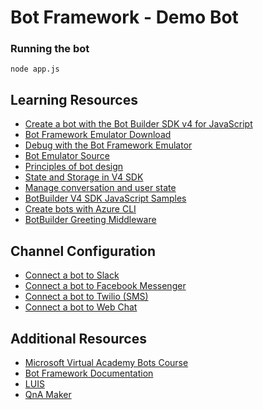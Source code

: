 # Bot Framework - Demo Bot

### Running the bot

```
node app.js
```
## Learning Resources
- [Create a bot with the Bot Builder SDK v4 for JavaScript](https://docs.microsoft.com/en-us/azure/bot-service/javascript/bot-builder-javascript-quickstart?view=azure-bot-service-4.0)
- [Bot Framework Emulator Download](https://github.com/Microsoft/BotFramework-Emulator/releases)
- [Debug with the Bot Framework Emulator](https://docs.microsoft.com/en-us/azure/bot-service/bot-service-debug-emulator?view=azure-bot-service-3.0)
- [Bot Emulator Source](https://github.com/Microsoft/BotFramework-Emulator)
- [Principles of bot design](https://docs.microsoft.com/en-us/azure/bot-service/bot-service-design-principles?view=azure-bot-service-3.0)
- [State and Storage in V4 SDK](https://docs.microsoft.com/en-us/azure/bot-service/bot-builder-storage-concept?view=azure-bot-service-4.0)
- [Manage conversation and user state](https://docs.microsoft.com/en-us/azure/bot-service/bot-builder-howto-v4-state?view=azure-bot-service-4.0&tabs=js)
- [BotBuilder V4 SDK JavaScript Samples](https://github.com/Microsoft/botbuilder-js)
- [Create bots with Azure CLI](https://docs.microsoft.com/en-us/azure/bot-service/bot-builder-tools-az-cli?view=azure-bot-service-3.0)
- [BotBuilder Greeting Middleware](https://github.com/hattan/botbuilder-greeting)

## Channel Configuration
- [Connect a bot to Slack](https://docs.microsoft.com/en-us/azure/bot-service/bot-service-channel-connect-slack?view=azure-bot-service-3.0)
- [Connect a bot to Facebook Messenger](https://docs.microsoft.com/en-us/azure/bot-service/bot-service-channel-connect-facebook?view=azure-bot-service-3.0)
- [Connect a bot to Twilio (SMS)](https://docs.microsoft.com/en-us/azure/bot-service/bot-service-channel-connect-twilio?view=azure-bot-service-3.0)
- [Connect a bot to Web Chat](https://docs.microsoft.com/en-us/azure/bot-service/bot-service-channel-connect-webchat?view=azure-bot-service-3.0)

## Additional Resources
- [Microsoft Virtual Academy Bots Course](http://aka.ms/botcourse)
- [Bot Framework Documentation](https://docs.botframework.com)
- [LUIS](https://luis.ai)
- [QnA Maker](https://qnamaker.ai)